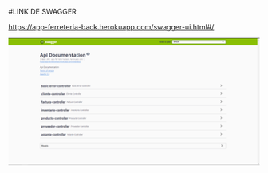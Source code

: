 #LINK DE SWAGGER

https://app-ferreteria-back.herokuapp.com/swagger-ui.html#/

![](https://github.com/LucasMilessi/ferreteria-RetoFinal-backend/blob/main/imagenSwagger/swagger.png)
